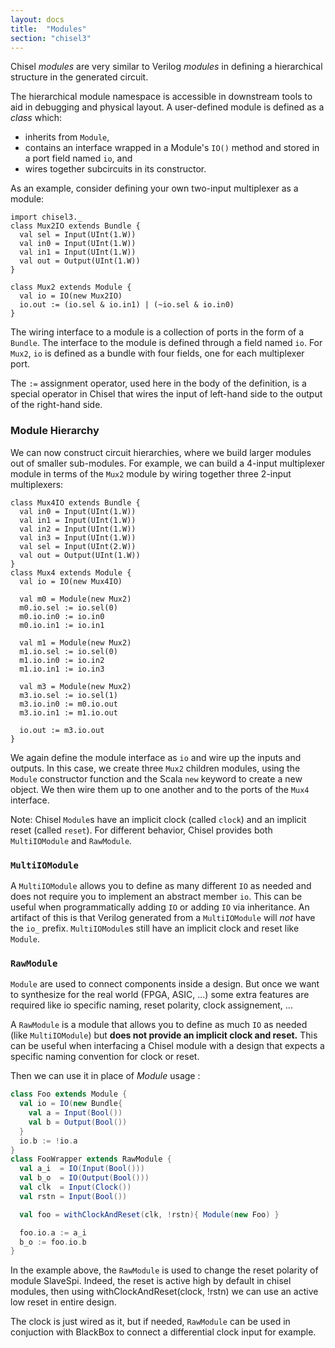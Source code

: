 ```yaml
---
layout: docs
title:  "Modules"
section: "chisel3"
---
```

Chisel *modules* are very similar to Verilog *modules* in
defining a hierarchical structure in the generated circuit.

The hierarchical module namespace is accessible in downstream tools
to aid in debugging and physical layout.  A user-defined module is
defined as a *class* which:

 - inherits from ```Module```,
 - contains an interface wrapped in a Module's ```IO()``` method and stored in a port field named ```io```, and
 - wires together subcircuits in its constructor.

As an example, consider defining your own two-input multiplexer as a
module:
```tut:silent
import chisel3._
class Mux2IO extends Bundle {
  val sel = Input(UInt(1.W))
  val in0 = Input(UInt(1.W))
  val in1 = Input(UInt(1.W))
  val out = Output(UInt(1.W))
}

class Mux2 extends Module {
  val io = IO(new Mux2IO)
  io.out := (io.sel & io.in1) | (~io.sel & io.in0)
}
```

The wiring interface to a module is a collection of ports in the
form of a ```Bundle```.  The interface to the module is defined
through a field named ```io```.  For ```Mux2```, ```io``` is
defined as a bundle with four fields, one for each multiplexer port.

The ```:=``` assignment operator, used here in the body of the
definition, is a special operator in Chisel that wires the input of
left-hand side to the output of the right-hand side.

### Module Hierarchy

We can now construct circuit hierarchies, where we build larger modules out
of smaller sub-modules.  For example, we can build a 4-input
multiplexer module in terms of the ```Mux2``` module by wiring
together three 2-input multiplexers:

```tut:silent
class Mux4IO extends Bundle {
  val in0 = Input(UInt(1.W))
  val in1 = Input(UInt(1.W))
  val in2 = Input(UInt(1.W))
  val in3 = Input(UInt(1.W))
  val sel = Input(UInt(2.W))
  val out = Output(UInt(1.W))
}
class Mux4 extends Module {
  val io = IO(new Mux4IO)

  val m0 = Module(new Mux2)
  m0.io.sel := io.sel(0)
  m0.io.in0 := io.in0
  m0.io.in1 := io.in1

  val m1 = Module(new Mux2)
  m1.io.sel := io.sel(0)
  m1.io.in0 := io.in2
  m1.io.in1 := io.in3

  val m3 = Module(new Mux2)
  m3.io.sel := io.sel(1)
  m3.io.in0 := m0.io.out
  m3.io.in1 := m1.io.out

  io.out := m3.io.out
}
```

We again define the module interface as ```io``` and wire up the
inputs and outputs.  In this case, we create three ```Mux2```
children modules, using the ```Module``` constructor function and
the Scala ```new``` keyword to create a
new object.  We then wire them up to one another and to the ports of
the ```Mux4``` interface.

Note: Chisel `Module`s have an implicit clock (called `clock`) and
an implicit reset (called `reset`). For different behavior, Chisel
provides both `MultiIOModule` and `RawModule`.

### `MultiIOModule`

A `MultiIOModule` allows you to define as many different `IO` as needed
and does not require you to implement an abstract member `io`.
This can be useful when programmatically adding `IO` or adding `IO` via inheritance.
An artifact of this is that Verilog generated from a `MultiIOModule` will
*not* have the `io_` prefix. `MultiIOModule`s still have an implicit
clock and reset like `Module`.

<!-- TODO: Some example -->

### `RawModule`

`Module` are used to connect components inside a design. But once we
want to synthesize for the real world (FPGA, ASIC, ...) some extra
features are required like io specific naming, reset polarity, clock
assignement, ...

A `RawModule` is a module that allows you to define as much `IO` as needed
(like `MultiIOModule`) but **does not provide an implicit clock and reset.**
This can be useful when interfacing a Chisel module with a design that expects
a specific naming convention for clock or reset.

Then we can use it in place of *Module* usage :
```scala
class Foo extends Module {
  val io = IO(new Bundle{
    val a = Input(Bool())
    val b = Output(Bool())
  }
  io.b := !io.a
}
class FooWrapper extends RawModule {
  val a_i  = IO(Input(Bool()))
  val b_o  = IO(Output(Bool()))
  val clk  = Input(Clock())
  val rstn = Input(Bool())

  val foo = withClockAndReset(clk, !rstn){ Module(new Foo) }

  foo.io.a := a_i
  b_o := foo.io.b
}
```

In the example above, the `RawModule` is used to change the reset polarity
of module SlaveSpi. Indeed, the reset is active high by default in chisel
modules, then using withClockAndReset(clock, !rstn) we can use an active low
reset in entire design.

The clock is just wired as it, but if needed, `RawModule` can be used in
conjuction with BlackBox to connect a differential clock input for example.

